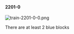 #### 2201-0
![train-2201-0-0.png](https://github.com/lil-lab/nlvr/raw/master/nlvr/train/images/41/train-2201-0-0.png "train-2201-0-0.png")

There are at least 2 blue blocks